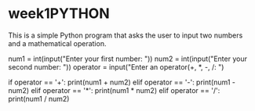# week1PYTHON

This is  a simple Python program that asks the user to input two numbers and a mathematical operation.

num1 = int(input("Enter your first number: "))
num2 = int(input("Enter your second number: "))
operator = input("Enter an operator(+, *, -, /: ")

if operator == '+':
    print(num1 + num2)
elif operator == '-':
    print(num1 - num2)
elif operator == '*':
    print(num1 * num2)
elif operator == '/':
    print(num1 / num2)


